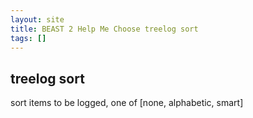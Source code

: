 ```yaml
---
layout: site
title: BEAST 2 Help Me Choose treelog sort
tags: []
---
```


## treelog sort

sort items to be logged, one of [none, alphabetic, smart]
